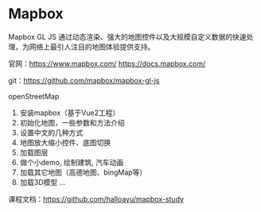 # Mapbox

Mapbox GL JS 通过动态渲染、强大的地图控件以及大规模自定义数据的快速处理，为网络上最引人注目的地图体验提供支持。

官网：https://www.mapbox.com/     https://docs.mapbox.com/

git：https://github.com/mapbox/mapbox-gl-js

openStreetMap
1. 安装mapbox（基于Vue2工程）
2. 初始化地图，一些参数和方法介绍
3. 设置中文的几种方式
4. 地图放大缩小控件、底图切换
5. 加载图层
6. 做个小demo, 绘制建筑, 汽车动画
7. 加载其它地图（高德地图、bingMap等）
8. 加载3D模型
...

课程文档：https://github.com/halloayu/mapbox-study